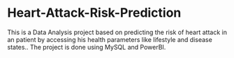 # Heart-Attack-Risk-Prediction
This is a Data Analysis project based on predicting the risk of heart attack in an patient by accessing his health parameters like lifestyle and disease states..  The project is done using  MySQL and PowerBI.

